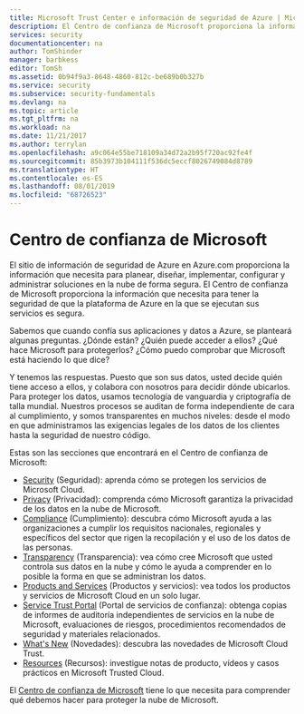 ```yaml
---
title: Microsoft Trust Center e información de seguridad de Azure | Microsoft Docs
description: El Centro de confianza de Microsoft proporciona la información que necesita para tener la seguridad de que la plataforma de Azure en la que se ejecutan sus servicios es segura.
services: security
documentationcenter: na
author: TomShinder
manager: barbkess
editor: TomSh
ms.assetid: 0b94f9a3-8648-4860-812c-be689b0b327b
ms.service: security
ms.subservice: security-fundamentals
ms.devlang: na
ms.topic: article
ms.tgt_pltfrm: na
ms.workload: na
ms.date: 11/21/2017
ms.author: terrylan
ms.openlocfilehash: a9c064e55be718109a34d72a2b95f720ac92fe4f
ms.sourcegitcommit: 85b3973b104111f536dc5eccf8026749084d8789
ms.translationtype: HT
ms.contentlocale: es-ES
ms.lasthandoff: 08/01/2019
ms.locfileid: "68726523"
---
```

# <a name="microsoft-trust-center"></a>Centro de confianza de Microsoft
El sitio de información de seguridad de Azure en Azure.com proporciona la información que necesita para planear, diseñar, implementar, configurar y administrar soluciones en la nube de forma segura. El Centro de confianza de Microsoft proporciona la información que necesita para tener la seguridad de que la plataforma de Azure en la que se ejecutan sus servicios es segura.

Sabemos que cuando confía sus aplicaciones y datos a Azure, se planteará algunas preguntas. ¿Dónde están? ¿Quién puede acceder a ellos? ¿Qué hace Microsoft para protegerlos? ¿Cómo puedo comprobar que Microsoft está haciendo lo que dice?

Y tenemos las respuestas. Puesto que son sus datos, usted decide quién tiene acceso a ellos, y colabora con nosotros para decidir dónde ubicarlos. Para proteger los datos, usamos tecnología de vanguardia y criptografía de talla mundial. Nuestros procesos se auditan de forma independiente de cara al cumplimiento, y somos transparentes en muchos niveles: desde el modo en que administramos las exigencias legales de los datos de los clientes hasta la seguridad de nuestro código.

Estas son las secciones que encontrará en el Centro de confianza de Microsoft:

* [Security](https://aka.ms/tcsecurity) (Seguridad): aprenda cómo se protegen los servicios de Microsoft Cloud.
* [Privacy](https://aka.ms/tcprivacy) (Privacidad): comprenda cómo Microsoft garantiza la privacidad de los datos en la nube de Microsoft.
* [Compliance](https://aka.ms/tccompliance) (Cumplimiento): descubra cómo Microsoft ayuda a las organizaciones a cumplir los requisitos nacionales, regionales y específicos del sector que rigen la recopilación y el uso de los datos de las personas.
* [Transparency](https://aka.ms/tctransparency) (Transparencia): vea cómo cree Microsoft que usted controla sus datos en la nube y cómo le ayuda a comprender en lo posible la forma en que se administran los datos.
* [Products and Services](https://aka.ms/tcproductsservices) (Productos y servicios): vea todos los productos y servicios de Microsoft Cloud en un solo lugar.
* [Service Trust Portal](https://aka.ms/tcservicetrportal) (Portal de servicios de confianza): obtenga copias de informes de auditoría independientes de servicios en la nube de Microsoft, evaluaciones de riesgos, procedimientos recomendados de seguridad y materiales relacionados.
* [What's New](https://aka.ms/tcwhatsnew) (Novedades): descubra las novedades de Microsoft Cloud Trust.
* [Resources](https://aka.ms/tcresources) (Recursos): investigue notas de producto, vídeos y casos prácticos en Microsoft Trusted Cloud.

El [Centro de confianza de Microsoft](https://www.microsoft.com/trustcenter) tiene lo que necesita para comprender qué debemos hacer para proteger la nube de Microsoft.
